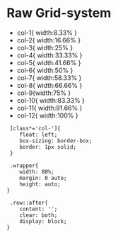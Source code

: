 # Raw Grid-system

* col-1{ width:8.33% }
* col-2{ width:16.66% }
* col-3{ width:25% }
* col-4{ width:33.33% }
* col-5{ width:41.66% }
* col-6{ width:50% }
* col-7{ width:58.33% }
* col-8{ width:66.66% }
* col-9{width:75% }
* col-10{ width:83.33% }
* col-11{ width:91.66% }
* col-12{ width:100% }


```
 [class*='col-']{
 	float: left;
 	box-sizing: border-box;
 	border: 1px solid;
 }
```
```
 .wrapper{
	width: 80%;
	margin: 0 auto;
	height: auto;
}
```
```
 .row::after{
	content: '';
	clear: both;
	display: block;
}
```
